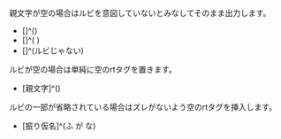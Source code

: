 親文字が空の場合はルビを意図していないとみなしてそのまま出力します。

* []^()
* []^( )
* []^(ルビじゃない)

ルビが空の場合は単純に空のrtタグを置きます。

* [親文字]^()

ルビの一部が省略されている場合はズレがないよう空のrtタグを挿入します。

* [振り仮名]^(ふ  が な)